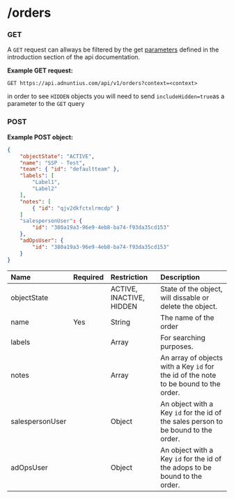 # /orders

### GET

A `GET` request can allways be filtered by the get [parameters](http://docs.adnuntius.com/api/api-requests) defined in the introduction section of the api documentation.

**Example GET request:**

```http
GET https://api.adnuntius.com/api/v1/orders?context=<context>
```

in order to see `HIDDEN` objects you will need to send `includeHidden=true`as a parameter to the `GET` query

### POST

**Example POST object:**

```json
{
    "objectState": "ACTIVE",
    "name": "SSP - Test",
    "team": { "id": "defaultteam" },
    "labels": [
        "Label1",
        "Label2"
    ],
    "notes": [
        { "id": "qjv2dkfctxlrmcdp" }
    ]
    "salespersonUser": {
        "id": "380a19a3-96e9-4eb8-ba74-f93da35cd153"
    },
    "adOpsUser": {
        "id": "380a19a3-96e9-4eb8-ba74-f93da35cd153"
    }
}
```

| Name | Required | Restriction | Description |
| :--- | :--- | :--- | :--- |
| objectState |  | ACTIVE, INACTIVE, HIDDEN | State of the object, will dissable or delete the object. |
| name | Yes | String | The name of the order |
| labels |  | Array | For searching purposes. |
| notes |  | Array | An array of objects with a Key `id` for the id of the note to be bound to the order. |
| salespersonUser |  | Object | An object with a Key `id` for the id of the sales person to be bound to the order. |
| adOpsUser |  | Object | An object with a Key `id` for the id of the adops to be bound to the order. |

